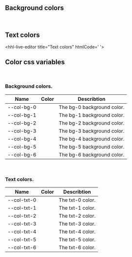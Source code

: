 ## Background colors

<hhl-live-editor title="Background colors" htmlCode='
    <template>
    <div class="flex gap-4 flex-wrap"> 
      <div class="bg-bg0 h-10 w-28 shadow flex items-center justify-center">bg-bg0</div>
      <div class="bg-bg1 h-10 w-28 shadow flex items-center justify-center">bg-bg1</div>
      <div class="bg-bg2 h-10 w-28 shadow flex items-center justify-center">bg-bg2</div>
      <div class="bg-bg3 h-10 w-28 shadow flex items-center justify-center">bg-bg3</div>
      <div class="bg-bg4 h-10 w-28 shadow flex items-center justify-center">bg-bg4</div>
      <div class="bg-bg5 h-10 w-28 shadow flex items-center justify-center">bg-bg5</div>
      <div class="bg-bg6 h-10 w-28 shadow flex items-center justify-center">bg-bg6</div>
    </div>
    </template>
'>
</hhl-live-editor>
<br/>

## Text colors

<hhl-live-editor title="Text colors" htmlCode='
<template>

   <div class="flex gap-8 flex-wrap">
      <h3 class="text-txt0">text-txt0</h3>
      <h3 class="text-txt1">text-txt1</h3>
      <h3 class="text-txt2">text-txt2</h3>
      <h3 class="text-txt3">text-txt3</h3>
      <h3 class="text-txt4">text-txt4</h3>
      <h3 class="text-txt5">text-txt5</h3>
      <h3 class="text-txt6">text-txt6</h3>
    </div>
</template>
'>
</hhl-live-editor>
<br/>

## Color css variables

  <br/>

### Background colors.

| Name       | Color                                                                          | Describtion                |
| ---------- | ------------------------------------------------------------------------------ | -------------------------- |
| --col-bg-0 | <div class="h-10 w-20 shadow" style="background-color: var(--col-bg-0)"></div> | The bg-0 background color. |
| --col-bg-1 | <div class="h-10 w-20 shadow" style="background-color: var(--col-bg-1)"></div> | The bg-1 background color. |
| --col-bg-2 | <div class="h-10 w-20 shadow" style="background-color: var(--col-bg-2)"></div> | The bg-2 background color. |
| --col-bg-3 | <div class="h-10 w-20 shadow" style="background-color: var(--col-bg-3)"></div> | The bg-3 background color. |
| --col-bg-4 | <div class="h-10 w-20 shadow" style="background-color: var(--col-bg-4)"></div> | The bg-4 background color. |
| --col-bg-5 | <div class="h-10 w-20 shadow" style="background-color: var(--col-bg-5)"></div> | The bg-5 background color. |
| --col-bg-6 | <div class="h-10 w-20 shadow" style="background-color: var(--col-bg-6)"></div> | The bg-6 background color. |

<br/>

### Text colors.

| Name        | Color                                                                           | Describtion      |
| ----------- | ------------------------------------------------------------------------------- | ---------------- |
| --col-txt-0 | <div class="h-10 w-20 shadow" style="background-color: var(--col-txt-0)"></div> | The txt-0 color. |
| --col-txt-1 | <div class="h-10 w-20 shadow" style="background-color: var(--col-txt-1)"></div> | The txt-1 color. |
| --col-txt-2 | <div class="h-10 w-20 shadow" style="background-color: var(--col-txt-2)"></div> | The txt-2 color. |
| --col-txt-3 | <div class="h-10 w-20 shadow" style="background-color: var(--col-txt-3)"></div> | The txt-3 color. |
| --col-txt-4 | <div class="h-10 w-20 shadow" style="background-color: var(--col-txt-4)"></div> | The txt-4 color. |
| --col-txt-5 | <div class="h-10 w-20 shadow" style="background-color: var(--col-txt-5)"></div> | The txt-5 color. |
| --col-txt-6 | <div class="h-10 w-20 shadow" style="background-color: var(--col-txt-6)"></div> | The txt-6 color. |

<br/>
